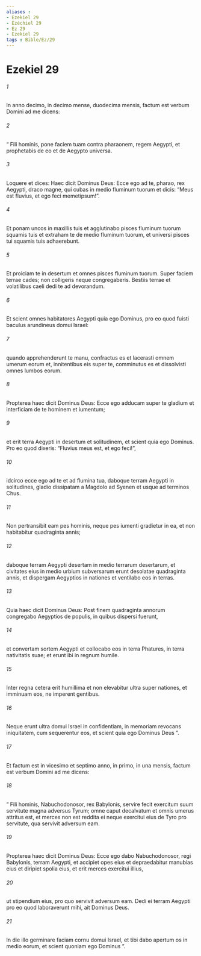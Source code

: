 ```yaml
---
aliases : 
- Ezekiel 29
- Ézéchiel 29
- Ez 29
- Ezekiel 29
tags : Bible/Ez/29
---
```


# Ezekiel 29

###### 1
In anno decimo, in decimo mense, duodecima mensis, factum est verbum Domini ad me dicens: 
###### 2
“ Fili hominis, pone faciem tuam contra pharaonem, regem Aegypti, et prophetabis de eo et de Aegypto universa. 
###### 3
Loquere et dices: Haec dicit Dominus Deus: Ecce ego ad te, pharao, rex Aegypti, draco magne, qui cubas in medio fluminum tuorum et dicis: “Meus est fluvius, et ego feci memetipsum!”.
###### 4
Et ponam uncos in maxillis tuis et agglutinabo pisces fluminum tuorum squamis tuis et extraham te de medio fluminum tuorum, et universi pisces tui squamis tuis adhaerebunt.
###### 5
Et proiciam te in desertum et omnes pisces fluminum tuorum. Super faciem terrae cades; non colligeris neque congregaberis. Bestiis terrae et volatilibus caeli dedi te ad devorandum.
###### 6
Et scient omnes habitatores Aegypti quia ego Dominus, pro eo quod fuisti baculus arundineus domui Israel:
###### 7
quando apprehenderunt te manu, confractus es et lacerasti omnem umerum eorum et, innitentibus eis super te, comminutus es et dissolvisti omnes lumbos eorum.
###### 8
Propterea haec dicit Dominus Deus: Ecce ego adducam super te gladium et interficiam de te hominem et iumentum; 
###### 9
et erit terra Aegypti in desertum et solitudinem, et scient quia ego Dominus. Pro eo quod dixeris: “Fluvius meus est, et ego feci!”, 
###### 10
idcirco ecce ego ad te et ad flumina tua, daboque terram Aegypti in solitudines, gladio dissipatam a Magdolo ad Syenen et usque ad terminos Chus. 
###### 11
Non pertransibit eam pes hominis, neque pes iumenti gradietur in ea, et non habitabitur quadraginta annis; 
###### 12
daboque terram Aegypti desertam in medio terrarum desertarum, et civitates eius in medio urbium subversarum erunt desolatae quadraginta annis, et dispergam Aegyptios in nationes et ventilabo eos in terras.
###### 13
Quia haec dicit Dominus Deus: Post finem quadraginta annorum congregabo Aegyptios de populis, in quibus dispersi fuerunt, 
###### 14
et convertam sortem Aegypti et collocabo eos in terra Phatures, in terra nativitatis suae; et erunt ibi in regnum humile. 
###### 15
Inter regna cetera erit humillima et non elevabitur ultra super nationes, et imminuam eos, ne imperent gentibus. 
###### 16
Neque erunt ultra domui Israel in confidentiam, in memoriam revocans iniquitatem, cum sequerentur eos, et scient quia ego Dominus Deus ”.
###### 17
Et factum est in vicesimo et septimo anno, in primo, in una mensis, factum est verbum Domini ad me dicens: 
###### 18
“ Fili hominis, Nabuchodonosor, rex Babylonis, servire fecit exercitum suum servitute magna adversus Tyrum; omne caput decalvatum et omnis umerus attritus est, et merces non est reddita ei neque exercitui eius de Tyro pro servitute, qua servivit adversum eam.
###### 19
Propterea haec dicit Dominus Deus: Ecce ego dabo Nabuchodonosor, regi Babylonis, terram Aegypti, et accipiet opes eius et depraedabitur manubias eius et diripiet spolia eius, et erit merces exercitui illius, 
###### 20
ut stipendium eius, pro quo servivit adversum eam. Dedi ei terram Aegypti pro eo quod laboraverunt mihi, ait Dominus Deus. 
###### 21
In die illo germinare faciam cornu domui Israel, et tibi dabo apertum os in medio eorum, et scient quoniam ego Dominus ”.

